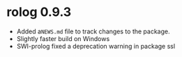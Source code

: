 # rolog 0.9.3

* Added a`NEWS.md` file to track changes to the package.
* Slightly faster build on Windows
* SWI-prolog fixed a deprecation warning in package ssl
